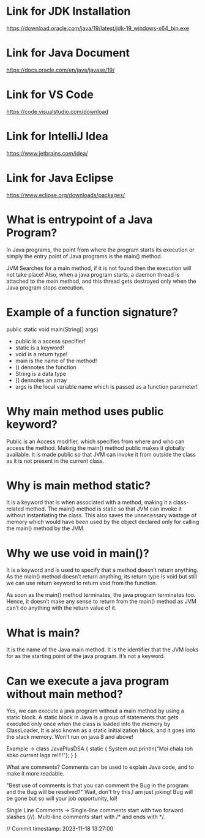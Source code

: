 # Link for JDK Installation
https://download.oracle.com/java/19/latest/jdk-19_windows-x64_bin.exe

# Link for Java Document 
https://docs.oracle.com/en/java/javase/19/

# Link for VS Code
https://code.visualstudio.com/download

# Link for IntelliJ Idea
https://www.jetbrains.com/idea/

# Link for Java Eclipse
https://www.eclipse.org/downloads/packages/


# What is entrypoint of a Java Program?
In Java programs, the point from where the program starts its execution 
or simply the entry point of Java programs is the main() method.

JVM Searches for a main method, if it is not found then the execution will not take place!
Also, when a java program starts, a daemon thread is attached to the main method, 
and this thread gets destroyed only when the Java program stops execution.

# Example of a function signature?
public static void main(String[] args)

- public is a access specifier!
- static is a keyword!
- void is a return type!
- main is the name of the method!
- () dennotes the function
- String is a data type
- [] dennotes an array
- args is the local variable name which is passed as a function parameter!

# Why main method uses public keyword?
Public is an Access modifier, which specifies from where and who can access the method. 
Making the main() method public makes it globally available. It is made public so that 
JVM can invoke it from outside the class as it is not present in the current class.

# Why is main method static?
It is a keyword that is when associated with a method, making it a class-related method. 
The main() method is static so that JVM can invoke it without instantiating the class. 
This also saves the unnecessary wastage of memory which would have been used by the 
object declared only for calling the main() method by the JVM.

# Why we use void in main()?
It is a keyword and is used to specify that a method doesn’t return anything. 
As the main() method doesn’t return anything, its return type is void but 
still we can use return keyword to return void from the function. 

As soon as the main() method terminates, the java program terminates too.
Hence, it doesn’t make any sense to return from the main() 
method as JVM can’t do anything with the return value of it.

# What is main?
It is the name of the Java main method. It is the identifier that the 
JVM looks for as the starting point of the java program. It’s not a keyword.

# Can we execute a java program without main method?

Yes, we can execute a java program without a main method by using a static block.
A static block in Java is a group of statements that gets executed only once 
when the class is loaded into the memory by ClassLoader, 
It is also known as a static initialization block, and it goes into the stack memory.
Won't run on java 8 and above!

Example ->
class JavaPlusDSA {
    static
    {
        System.out.println("Mai chala toh sbko current laga re!!!!");
    }
}


What are comments?
Comments can be used to explain Java code, and to make it more readable.

"Best use of comments is that you can comment the Bug in the program and 
the Bug will be resolved?" Wait, don't try this,I am just joking!
Bug will be gone but so will your job opportunity, lol!

Single Line Comments ->
Single-line comments start with two forward slashes (//).
Multi-line comments start with /* and ends with */.































// Commit timestamp: 2023-11-18 13:27:00